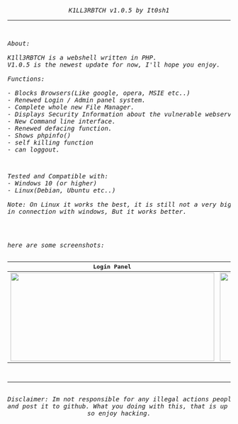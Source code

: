 <h6 align="center"> 
<pre>

<p align="center">K1LL3RBTCH v1.0.5 by It0sh1</p><hr>
<p align="left">About:<br><br>K1ll3RBTCH is a webshell written in PHP.
V1.0.5 is the newest update for now, I'll hope you enjoy.<br><br>Functions:<br>
- Blocks Browsers(Like google, opera, MSIE etc..)
- Renewed Login / Admin panel system.
- Complete whole new File Manager.
- Displays Security Information about the vulnerable webserver.
- New Command line interface.
- Renewed defacing function.
- Shows phpinfo()
- self killing function
- can loggout.
</p>
<p align="left">Tested and Compatible with:
- Windows 10 (or higher)
- Linux(Debian, Ubuntu etc..)<br>
Note: On Linux it works the best, it is still not a very big problem
in connection with windows, But it works better.</p>
<p align="left">
here are some screenshots:


Login Panel                | Admin Panel
:-------------------------:|:-------------------------:
<img src="https://user-images.githubusercontent.com/52290766/159453658-8138acaa-d084-4959-bc6a-eed34086395e.png" width="460" height="200" />  |  <img src="https://user-images.githubusercontent.com/52290766/159455564-0c0614a1-b11b-421e-94af-274e750b9e2d.png" width="460" height="200" />
<hr>
Disclaimer: Im not responsible for any illegal actions people make with this kinda stuff. I only develop
and post it to github. What you doing with this, that is up to you. but obviously people do not listen, 
so enjoy hacking.
</p>
</pre>
</h6>


